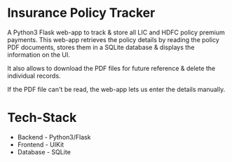 # Insurance Policy Tracker

A Python3 Flask web-app to track & store all LIC and HDFC policy premium payments. This web-app retrieves the policy details by reading the
policy PDF documents, stores them in a SQLite database & displays the information on the UI.

It also allows to download the PDF files for future reference & delete the individual records.

If the PDF file can't be read, the web-app lets us enter the details manually.

# Tech-Stack
* Backend - Python3/Flask
* Frontend - UIKit
* Database - SQLite